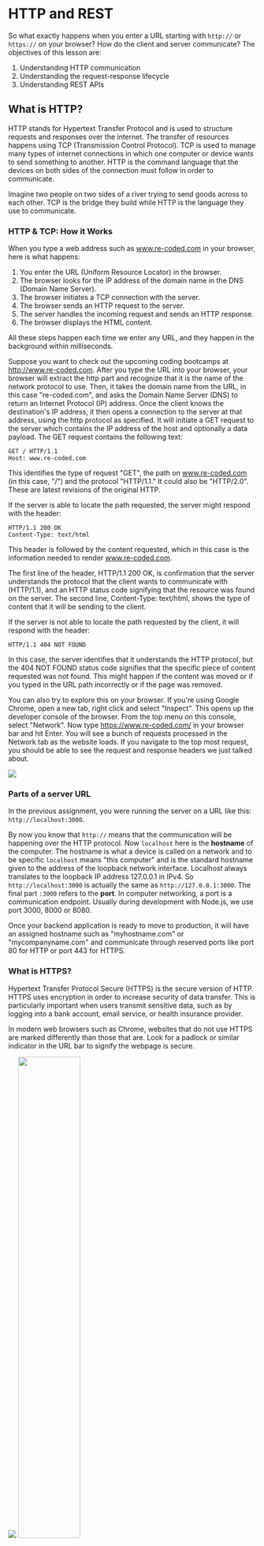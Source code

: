 # HTTP and REST

So what exactly happens when you enter a URL starting with `http://` or `https://` on your browser? How do the client and server communicate? The objectives of this lesson are:
1. Understanding HTTP communication
2. Understanding the request-response lifecycle
3. Understanding REST APIs

## What is HTTP?
HTTP stands for Hypertext Transfer Protocol and is used to structure requests and responses over the internet. The transfer of resources happens using TCP (Transmission Control Protocol). TCP is used to manage many types of internet connections in which one computer or device wants to send something to another. HTTP is the command language that the devices on both sides of the connection must follow in order to communicate.

Imagine two people on two sides of a river trying to send goods across to each other. TCP is the bridge they build while HTTP is the language they use to communicate.

### HTTP & TCP: How it Works
When you type a web address such as www.re-coded.com in your browser, here is what happens:
1. You enter the URL (Uniform Resource Locator) in the browser.
2. The browser looks for the IP address of the domain name in the DNS (Domain Name Server).
3. The browser initiates a TCP connection with the server.
4. The browser sends an HTTP request to the server.
5. The server handles the incoming request and sends an HTTP response.
6. The browser displays the HTML content.

All these steps happen each time we enter any URL, and they happen in the background within milliseconds.

Suppose you want to check out the upcoming coding bootcamps at http://www.re-coded.com. After you type the URL into your browser, your browser will extract the http part and recognize that it is the name of the network protocol to use. Then, it takes the domain name from the URL, in this case "re-coded.com", and asks the Domain Name Server (DNS) to return an Internet Protocol (IP) address. Once the client knows the destination's IP address, it then opens a connection to the server at that address, using the http protocol as specified. It will initiate a GET request to the server which contains the IP address of the host and optionally a data payload. The GET request contains the following text:
```
GET / HTTP/1.1
Host: www.re-coded.com
```
This identifies the type of request "GET", the path on www.re-coded.com (in this case, "/") and the protocol "HTTP/1.1." It could also be "HTTP/2.0". These are latest revisions of the original HTTP.

If the server is able to locate the path requested, the server might respond with the header:
```
HTTP/1.1 200 OK
Content-Type: text/html
```
This header is followed by the content requested, which in this case is the information needed to render www.re-coded.com.

The first line of the header, HTTP/1.1 200 OK, is confirmation that the server understands the protocol that the client wants to communicate with (HTTP/1.1), and an HTTP status code signifying that the resource was found on the server. The second line, Content-Type: text/html, shows the type of content that it will be sending to the client.

If the server is not able to locate the path requested by the client, it will respond with the header:
```
HTTP/1.1 404 NOT FOUND
```
In this case, the server identifies that it understands the HTTP protocol, but the 404 NOT FOUND status code signifies that the specific piece of content requested was not found. This might happen if the content was moved or if you typed in the URL path incorrectly or if the page was removed.

You can also try to explore this on your browser. If you're using Google Chrome, open a new tab, right click and select "Inspect". This opens up the developer console of the browser. From the top menu on this console, select "Network". Now type https://www.re-coded.com/ in your browser bar and hit Enter. You will see a bunch of requests processed in the Network tab as the website loads. If you navigate to the top most request, you should be able to see the request and response headers we just talked about.

<img src="https://drive.google.com/uc?export=view&id=1SJPdV6-75u8iTr5xrlMGGb5IgGeH9nn9">

### Parts of a server URL
In the previous assignment, you were running the server on a URL like this: `http://localhost:3000`.

By now you know that `http://` means that the communication will be happening over the HTTP protocol. Now `localhost` here is the **hostname** of the computer. The hostname is what a device is called on a network and to be specific `localhost` means "this computer" and is the standard hostname given to the address of the loopback network interface. Localhost always translates to the loopback IP address 127.0.0.1 in IPv4. So `http://localhost:3000` is actually the same as `http://127.0.0.1:3000`. The final part `:3000` refers to the **port**. In computer networking, a port is a communication endpoint. Usually during development with Node.js, we use port 3000, 8000 or 8080.

Once your backend application is ready to move to production, it will have an assigned hostname such as "myhostname.com" or "mycompanyname.com" and communicate through reserved ports like port 80 for HTTP or port 443 for HTTPS.

### What is HTTPS?
Hypertext Transfer Protocol Secure (HTTPS) is the secure version of HTTP. HTTPS uses encryption in order to increase security of data transfer. This is particularly important when users transmit sensitive data, such as by logging into a bank account, email service, or health insurance provider.

In modern web browsers such as Chrome, websites that do not use HTTPS are marked differently than those that are. Look for a padlock or similar indicator in the URL bar to signify the webpage is secure.

<img src="https://drive.google.com/uc?export=view&id=1NkvHiapLP2dMtFXWe-Q6SAVyJ-1UFdPf">

<img src="https://drive.google.com/uc?export=view&id=1EV6uPQJz3SPo2wy5NqUj0gy3Fm_75RX9" width="50%">

HTTPS uses an encryption protocol called [Transport Layer Security (TLS)](https://en.wikipedia.org/wiki/Transport_Layer_Security), formerly known as Secure Sockets Layer (SSL). This protocol secures communications by using what's known as an asymmetric public key infrastructure. This type of security system uses two different keys to encrypt communications between two parties:
1. **Private key**: This key is controlled by the owner of a website and it's kept, as you might have guessed, private. This key lives on a web server and is used to decrypt information encrypted by the public key.
2. **Public key**: This key is available to everyone who wants to interact with the server in a way that's secure. Information that's encrypted by the public key can only be decrypted by the private key.

HTTPS prevents websites from having their information broadcast in a way that's easily viewed by anyone snooping on the network. When information is sent over regular HTTP, the information is broken into packets of data that can be easily “sniffed” using some software tools. This makes communication over an unsecure medium, such as public WiFi in a cafe, highly vulnerable to interception. In fact, all communications that occur over HTTP occur in plain text, making them highly accessible to anyone with the correct tools, and vulnerable to on-path attacks.

With HTTPS, traffic is encrypted such that even if the packets are sniffed or otherwise intercepted, they will come across as nonsensical characters.

**Before encryption**
```
This is a string of text that is completely readable
```

**After encryption**
```
ITM0IRyiEhVpa6VnKyExMiEgNveroyWBPlgGyfkflYjDaaFf/Kn3bo3OfghBPDWo6AfSHlNtL8N7ITEwIXc1gU5X73xMsJormzzXlwOyrCs+9XCPk63Y+z0=
```

In websites without HTTPS, it is possible for Internet Service Providers (ISPs) or other intermediaries to inject content into webpages without the approval of the website owner. This commonly takes the form of advertising, where an ISP looking to increase revenue injects paid advertising into the webpages of their customers. Unsurprisingly, when this occurs, the profits for the advertisements and the quality control of those advertisements are in no way shared with the website owner. HTTPS eliminates the ability of unmoderated third parties to inject advertising into web content.

### How is HTTPS different from HTTP?
Technically speaking, HTTPS is not a separate protocol from HTTP. It is simply using TLS/SSL encryption over the HTTP protocol. HTTPS communication occurs based upon the transmission of TLS/SSL certificates, which verify that a particular provider is who they say they are.

When a user connects to a webpage, the webpage will send over its SSL certificate which contains the public key necessary to start the secure session. The two computers, the client and the server, then go through a process called an SSL/TLS handshake, which is a series of back-and-forth communications used to establish a secure connection. To take a deeper dive into encryption and the SSL/TLS handshake, you can read about what happens in a [TLS handshake](https://www.cloudflare.com/en-in/learning/ssl/what-happens-in-a-tls-handshake/).

### How does a website start using HTTPS?
For an SSL certificate to be valid, domains need to obtain it from a certificate authority (CA). A CA is an outside organization, a trusted third party, that generates and gives out SSL certificates. Many website hosting providers and other services offer free or paid TLS/SSL certificates. You can read more about SSL certificates [here](https://www.cloudflare.com/learning/ssl/what-is-an-ssl-certificate/).

Once you have obtained the SSL certificate for your website, you can configure it on your server and enable it to communicate over port 443, which is the port for HTTPS communication over TCP.

### What is an API?
API stands for Application Programming Interface, which is a set of definitions and protocols for building and integrating application software. APIs let your product or service communicate with other products and services without having to know how they're implemented. APIs are sometimes thought of as contracts, with documentation that represents an agreement between parties: If party 1 sends a remote request structured a particular way, this is how party 2's software will respond.

When you are developing a server, you will be developing an API that enables the frontend to communicate with your server without necessarily knowing the implementation details on your server. The most popular API architecture is the REST API.

## What is REST?
REST, or **RE**presentational **S**tate **T**ransfer, is an architectural style for providing standards between computer systems on the web, making it easier for systems to communicate with each other. REST-compliant systems, often called RESTful systems, are characterized by how they are stateless and separate the concerns of client and server. It means when a RESTful API is called, the server will transfer to the client a representation of the state of the requested resource.

### Guiding Principles of REST
1. **Client–server**: By separating the user interface concerns from the data storage concerns, we improve the portability of the user interface across multiple platforms and improve scalability by simplifying the server components.
2. **Stateless**: Each request from client to server must contain all of the information necessary to understand the request, and cannot take advantage of any stored context on the server. Session state is therefore kept entirely on the client.
3. **Cacheable**: Cache constraints require that the data within a response to a request be implicitly or explicitly labeled as cacheable or non-cacheable. If a response is cacheable, then a client cache is given the right to reuse that response data for later, equivalent requests.
4. **Uniform interface**: By applying the software engineering principle of generality to the component interface, the overall system architecture is simplified and the visibility of interactions is improved. In order to obtain a uniform interface, multiple architectural constraints are needed to guide the behavior of components. REST is defined by four interface constraints: identification of resources; manipulation of resources through representations; self-descriptive messages; and, hypermedia as the engine of application state.
5. **Layered system**: The layered system style allows an architecture to be composed of hierarchical layers by constraining component behavior such that each component cannot "see" beyond the immediate layer with which they are interacting.
6. **Code on demand (optional)**: REST allows client functionality to be extended by downloading and executing code in the form of applets or scripts. This simplifies clients by reducing the number of features required to be pre-implemented.

### Resource
The key abstraction of information in REST is a resource. Any information that can be named can be a resource: a document or image, a temporal service, a collection of other resources, a non-virtual object (e.g. a person), and so on. REST uses a resource identifier to identify the particular resource involved in an interaction between components.

### Making Requests
REST requires that a client make a request to the server in order to retrieve or modify data on the server. A request generally consists of:
- an HTTP verb, which defines what kind of operation to perform
- a header, which allows the client to pass along information about the request
- a path to a resource
- an optional message body containing data

#### HTTP Verbs
There are 4 basic HTTP verbs we use in requests to interact with resources in a REST system:
- **GET** — retrieve a specific resource or a collection of resources
- **POST** — create a new resource
- **PUT** — update a specific resource
- **DELETE** — remove a specific resource

### REST and HTTP are not same!
A lot of people tend to compare HTTP with REST but REST and HTTP are not same. Roy Fielding, who presented REST for the first time in 2000 in his famous dissertation, did not mention any implementation directive – including any protocol preference and HTTP. REST intends to make the web (internet) more streamline and standard, but as long as you are honoring the 6 guiding principles of REST, you can call any interface RESTful.

In simplest words, in the REST architectural style, data and functionality are considered resources and are accessed using Uniform Resource Identifiers (URIs). The resources are acted upon by using a set of simple, well-defined operations. The clients and servers exchange representations of resources by using a standardized interface and protocol – typically HTTP.

In the next lesson, we'll dive deep into the details of a REST API.

----
## References
- https://www.codecademy.com/articles/http-requests
- https://afteracademy.com/blog/what-happens-when-you-type-a-url-in-the-web-browser
- https://medium.com/extend/what-is-rest-a-simple-explanation-for-beginners-part-1-introduction-b4a072f8740f
- https://www.redhat.com/en/topics/api/what-is-a-rest-api
- https://www.redhat.com/en/topics/api/what-are-application-programming-interfaces
- https://www.codecademy.com/articles/what-is-rest
- https://restfulapi.net/
- https://www.cloudflare.com/en-in/learning/ssl/what-is-https/
- https://en.wikipedia.org/w/index.php?title=Localhost&oldid=331995451